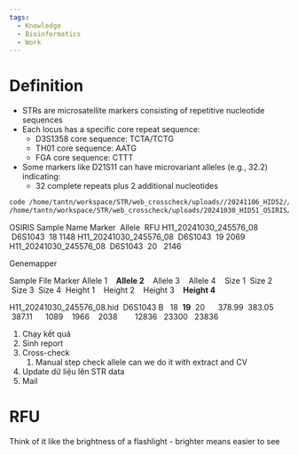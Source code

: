 ```yaml
---
tags:
  - Knowledge
  - Bioinformatics
  - Work
---
```




# Definition

- STRs are microsatellite markers consisting of repetitive nucleotide sequences
- Each locus has a specific core repeat sequence:
	- D3S1358 core sequence: TCTA/TCTG
	- TH01 core sequence: AATG
	- FGA core sequence: CTTT
- Some markers like D21S11 can have microvariant alleles (e.g., 32.2) indicating:
	- 32 complete repeats plus 2 additional nucleotides



```bash
code /home/tantn/workspace/STR/web_crosscheck/uploads//20241106_HID52//20241106_HID52.txt
/home/tantn/workspace/STR/web_crosscheck/uploads/20241030_HID51_OSIRIS/20241030_HID51/20241030_HID51.QC.tsv
```

OSIRIS
Sample Name Marker  Allele  RFU
H11_20241030_245576_08  D6S1043  18 1148 
H11_20241030_245576_08  D6S1043  19  2069
H11_20241030_245576_08  D6S1043  20   2146 

Genemapper

Sample File Marker  Allele 1    **Allele 2**    Allele 3    Allele 4    Size 1  Size 2  Size 3  Size 4  Height 1    Height 2    Height 3    **Height 4** 

H11_20241030_245576_08.hid  D6S1043 B   18  **19**  20      378.99  383.05  387.11      1089    1966    2038        12836   23300   23836   

1. Chạy kết quả
2. Sinh report
3. Cross-check
	1. Manual step check allele can we do it with extract and CV
4. Update dữ liệu lên STR data
5. Mail

# RFU

Think of it like the brightness of a flashlight - brighter means easier to see
